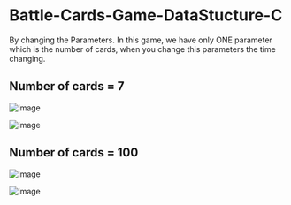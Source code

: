 # Battle-Cards-Game-DataStucture-C
By changing the Parameters. In this game, we have only ONE parameter which is the number of cards, when you change this parameters the time changing.  

## Number of cards = 7
![image](https://user-images.githubusercontent.com/68230239/166143223-d2f51f35-db1b-4329-b51b-cc81acfc957f.png)

![image](https://user-images.githubusercontent.com/68230239/166143254-73e255c4-6dbd-4582-a3a7-b136f1f824bf.png)

## Number of cards = 100
![image](https://user-images.githubusercontent.com/68230239/166143457-a2e76794-6efd-488a-a665-0dc03429ed71.png)

![image](https://user-images.githubusercontent.com/68230239/166143475-43017891-3142-4912-8207-be583fbbd3e7.png)





